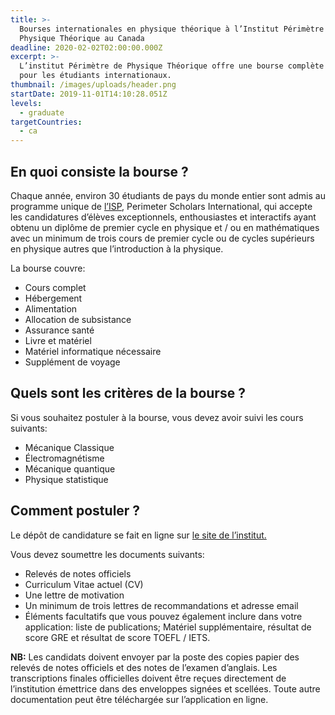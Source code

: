 ```yaml
---
title: >-
  Bourses internationales en physique théorique à l’Institut Périmètre de
  Physique Théorique au Canada
deadline: 2020-02-02T02:00:00.000Z
excerpt: >-
  L’institut Périmètre de Physique Théorique offre une bourse complète en Master
  pour les étudiants internationaux.
thumbnail: /images/uploads/header.png
startDate: 2019-11-01T14:10:28.051Z
levels:
  - graduate
targetCountries:
  - ca
---
```

## En quoi consiste la bourse ?

Chaque année, environ 30 étudiants de pays du monde entier sont admis au programme unique de <a href="http://perimeterinstitute.ca/training/about-psi" target="_blank" rel="noopener noreferrer">l’ISP</a>,  Perimeter Scholars International, qui accepte les candidatures d’élèves exceptionnels, enthousiastes et interactifs ayant obtenu un diplôme de premier cycle en physique et / ou en mathématiques avec un minimum de trois cours de premier cycle ou de cycles supérieurs en physique autres que l’introduction à la physique.

La bourse couvre:

* Cours complet
* Hébergement
* Alimentation
* Allocation de subsistance
* Assurance santé
* Livre et matériel
* Matériel informatique nécessaire
* Supplément de voyage

## Quels sont les critères de la bourse ?

Si vous souhaitez postuler à la bourse, vous devez avoir suivi les cours suivants:

* Mécanique Classique
* Électromagnétisme
* Mécanique quantique
* Physique statistique

## Comment postuler ?

Le dépôt de candidature se fait en ligne sur <a href="https://apply.perimeterinstitute.ca/prog/2020PSI/" target="_blank" rel="noopener noreferrer">le site de l’institut.</a> 

Vous devez soumettre les documents suivants:

* Relevés de notes officiels
* Curriculum Vitae actuel (CV)
* Une lettre de motivation
* Un minimum de trois lettres de recommandations et adresse email
* Éléments facultatifs que vous pouvez également inclure dans votre application: liste de publications; Matériel supplémentaire, résultat de score GRE et résultat de score TOEFL / IETS.

**NB:** Les candidats doivent envoyer par la poste des copies papier des relevés de notes officiels et des notes de l’examen d’anglais. Les transcriptions finales officielles doivent être reçues directement de l’institution émettrice dans des enveloppes signées et scellées. Toute autre documentation peut être téléchargée sur l’application en ligne.

